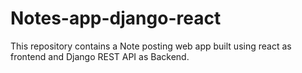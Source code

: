 # Notes-app-django-react
This repository contains a Note posting web app built using react as frontend and Django REST API as Backend.

